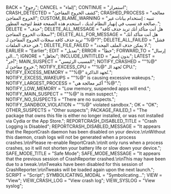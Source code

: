 BACK = "رجوع";
CANCEL = "إلغاء";
CONTINUE = "استمرار";
CRASH_DETECTED = "كشف الخروج المفاجئ";
CRASHED_PROCESS = "معالجة الخروج المفاجئ";
CUSTOM_BLAME_WARNING = "تنبيه : إستخدام بيانات غير صالحة قد تسبب في إنهيار النظام لديك ، استخدم هذه الصفحة فقط لتوجيه المطور..";
DELETE = "حذف";
DELETE_ALL_MESSAGE = "هل أنت متأكد أنك تريد حذف كافة سجلات الخروج المفاجئ?";
DELETE_ALL_FOR_MESSAGE = "هل أنت متأكد أنك تريد حذف كافة سجلات الخروج المفاجئ لـ \"%@\"?";
DELETE_ALL_FAILED = "فشل في حذف الملفات.";
DELETE_FILE_FAILED = "لا يمكن حذف الملف المحدد.";
EARLIER = "Earlier";
EDIT = "تعديل";
ERROR = "خطأ";
FORWARD_TO = "إرسال الى...";
IGNORE = "تجاهل";
INCLUDE_UNTITLED = "بدون إسم";
LATEST = "آخر";
MAIN_SUSPECT = "المسبب الرئيسي";
NOTIFY_CRASHED = "\"%@\" خروج مفاجئ لـ.";
NOTIFY_EXCESS_CPU = "\"%@\" تُجهد الـ CPU.";
NOTIFY_EXCESS_MEMORY = "\"%@\" تُجهد الذاكرة.";
NOTIFY_EXCESS_WAKEUPS = "\"%@\" is causing excessive wakeups.";
NOTIFY_LARGEST_PROCESS = "أكبر معالجة هي  \"%@\".";
NOTIFY_LOW_MEMORY = "Low memory, suspended apps will end.";
NOTIFY_MAIN_SUSPECT = "\"%@\" is main suspect.";
NOTIFY_NO_SUSPECTS = "There are no suspects.";
NOTIFY_SANDBOX_VIOLATION = "\"%@\" violated sandbox.";
OK = "OK";
OTHER_SUSPECTS = "Other suspects";
PACKAGE_FAILED_1 = "The package that owns this file is either no longer installed, or was not installed via Cydia or the App Store.";
REPORTCRASH_DISABLED_TITLE = "Crash Logging is Disabled";
REPORTCRASH_DISABLED_MESSAGE = "It appears that the ReportCrash daemon has been disabled on your device.\n\nWithout this daemon, crash logs will not be generated when a process crashes.\n\nPlease re-enable ReportCrash.\n\nIt only runs when a process crashes, so it will not shorten your battery life or slow down your device.";
SAFE_MODE_TITLE = "Safe Mode";
SAFE_MODE_MESSAGE = "It appears that the previous session of CrashReporter crashed.\n\nThis may have been due to a tweak.\n\nTweaks have been disabled for this session of CrashReporter.\n\nTweaks will be loaded again upon the next launch.";
SCRIPT = "Script";
SYMBOLICATING_MODAL = "Symbolicating...";
VIEW = "View";
VIEW_CRASH_LOG = "View crash log";
VIEW_SYSLOG = "View syslog";
